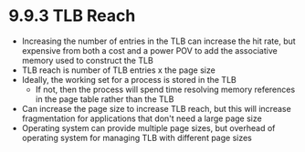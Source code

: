 # 9.9.3 TLB Reach

* Increasing the number of entries in the TLB can increase the hit rate, but expensive from both a cost and a power POV to add the associative memory used to construct the TLB
* TLB reach is number of TLB entries x the page size
* Ideally, the working set for a process is stored in the TLB
  * If not, then the process will spend time resolving memory references in the page table rather than the TLB
* Can increase the page size to increase TLB reach, but this will increase fragmentation for applications that don't need a large page size
* Operating system can provide multiple page sizes, but overhead of operating system for managing TLB with different page sizes
